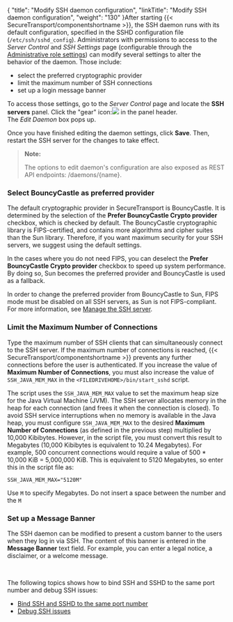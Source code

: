 {
    "title": "Modify SSH daemon configuration",
    "linkTitle": "Modify SSH daemon configuration",
    "weight": "130"
}After starting {{< SecureTransport/componentshortname  >}}, the SSH daemon runs with its default configuration, specified in the SSHD configuration file (`/etc/ssh/sshd_config`). Administrators with permissions to access to the *Server Control* and *SSH Settings* page (configurable through the [Administrative role settings](../../../c_st_advancedaccountadministration/c_st_administrativeroles/r_st_add_administrative_role)) can modify several settings to alter the behavior of the daemon. Those include:

-   select the preferred cryptographic provider
-   limit the maximum number of SSH connections
-   set up a login message banner

To access those settings, go to the *Server Control* page and locate the **SSH servers** panel. Click the "gear" icon:![](/Images/SecureTransport/gearwheel-icon.png) in the panel header.  
The *Edit Daemon* box pops up.

Once you have finished editing the daemon settings, click **Save**. Then, restart the SSH server for the changes to take effect.

> **Note:**
>
> The options to edit daemon's configuration are also exposed as REST API endpoints: /daemons/{name}.

### Select BouncyCastle as preferred provider

The default cryptographic provider in SecureTransport is BouncyCastle. It is determined by the selection of the **Prefer BouncyCastle Crypto provider** checkbox, which is checked by default. The BouncyCastle cryptographic library is FIPS-certified, and contains more algorithms and cipher suites than the Sun library. Therefore, if you want maximum security for your SSH servers, we suggest using the default settings.

In the cases where you do not need FIPS, you can deselect the **Prefer BouncyCastle Crypto provider** checkbox to speed up system performance. By doing so, Sun becomes the preferred provider and BouncyCastle is used as a fallback.

In order to change the preferred provider from BouncyCastle to Sun, FIPS mode must be disabled on all SSH servers, as Sun is not FIPS-compliant. For more information, see <a href="ext_servercontrol-add-ssh" class="MCXref xref">Manage the SSH server</a>.

### **Limit the Maximum Number of Connections**

Type the maximum number of SSH clients that can simultaneously connect to the SSH server. If the maximum number of connections is reached, {{< SecureTransport/componentshortname  >}} prevents any further connections before the user is authenticated. If you increase the value of **Maximum Number of Connections**, you must also increase the value of `SSH_JAVA_MEM_MAX` in the `<FILEDRIVEHOME>/bin/start_sshd` script.

The script uses the `SSH_JAVA_MEM_MAX` value to set the maximum heap size for the Java Virtual Machine (JVM). The SSH server allocates memory in the heap for each connection (and frees it when the connection is closed). To avoid SSH service interruptions when no memory is available in the Java heap, you must configure `SSH_JAVA_MEM_MAX` to the desired **Maximum Number of Connections** (as defined in the previous step) multiplied by 10,000 Kibibytes. However, in the script file, you must convert this result to Megabytes (10,000 Kibibytes is equivalent to 10.24 Megabytes). For example, 500 concurrent connections would require a value of 500 \* 10,000 KiB = 5,000,000 KiB. This is equivalent to 5120 Megabytes, so enter this in the script file as:

`SSH_JAVA_MEM_MAX="5120M"`

Use `M` to specify Megabytes. Do not insert a space between the number and the `M`

### **Set up a Message Banner**

The SSH daemon can be modified to present a custom banner to the users when they log in via SSH. The content of this banner is entered in the **Message Banner** text field. For example, you can enter a legal notice, a disclaimer, or a welcome message.

 

The following topics shows how to bind SSH and SSHD to the same port number and debug SSH issues:

-   <a href="../../../c_st_troubleshootcommonproblems/t_st_bind_ssh_sshd_same_port_number" class="MCXref xref">Bind SSH and SSHD to the same port number</a>
-   <a href="../../../c_st_troubleshootcommonproblems/t_st_debug_ssh_issues" class="MCXref xref">Debug SSH issues</a>
